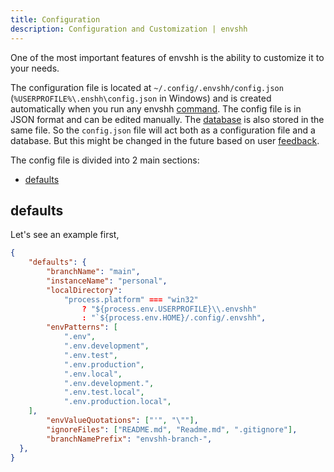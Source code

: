 ```yaml
---
title: Configuration
description: Configuration and Customization | envshh
---
```


One of the most important features of envshh is the ability to customize it to your needs.

The configuration file is located at `~/.config/.envshh/config.json` (`%USERPROFILE%\.enshh\config.json` in Windows) and is created automatically when you run any envshh [command](/commands). The config file is in JSON format and can be edited manually. The [database](/core-concepts/08-database) is also stored in the same file. So the `config.json` file will act both as a configuration file and a database. But this might be changed in the future based on user [feedback](/envshh/contribute).

The config file is divided into 2 main sections:

- [defaults](#defaults)

## defaults

Let's see an example first,

```json
{
    "defaults": {
        "branchName": "main",
        "instanceName": "personal",
        "localDirectory":
            "process.platform" === "win32"
                ? "${process.env.USERPROFILE}\\.envshh"
                : "`${process.env.HOME}/.config/.envshh",
        "envPatterns": [
            ".env",
            ".env.development",
            ".env.test",
            ".env.production",
            ".env.local",
            ".env.development.",
            ".env.test.local",
            ".env.production.local",
    ],
        "envValueQuotations": ["'", "\""],
        "ignoreFiles": ["README.md", "Readme.md", ".gitignore"],
        "branchNamePrefix": "envshh-branch-",
  },
}
```
